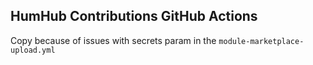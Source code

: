 ## HumHub Contributions GitHub Actions
Copy because of issues with secrets param in the `module-marketplace-upload.yml`

